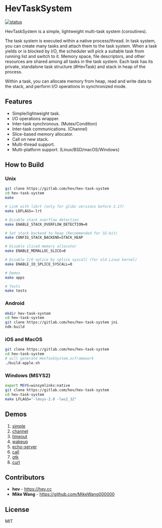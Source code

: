 # HevTaskSystem

[![status](https://github.com/heiher/hev-task-system/actions/workflows/build.yaml/badge.svg?branch=master&event=push)](https://github.com/heiher/hev-task-system)

HevTaskSystem is a simple, lightweight multi-task system (coroutines).

The task system is executed within a native process/thread. In task system, you
can create many tasks and attach them to the task system. When a task yields or
is blocked by I/O, the scheduler will pick a suitable task from running list and
switch to it. Memory space, file descriptors, and other resources are shared among
all tasks in the task system. Each task has its private, standalone task structure
(#HevTask) and stack in heap of the process.

Within a task, you can allocate memory from heap, read and write data to the stack,
and perform I/O operations in synchronized mode.

## Features

* Simple/lightweight task.
* I/O operations wrapper.
* Inter-task synchronous. (Mutex/Condition)
* Inter-task communications. (Channel)
* Slice-based memory allocator.
* Call on new stack.
* Multi-thread support.
* Multi-platform support. (Linux/BSD/macOS/Windows)

## How to Build

### Unix

```bash
git clone https://gitlab.com/hev/hev-task-system
cd hev-task-system
make

# Link with librt (only for glibc versions before 2.17)
make LDFLAGS=-lrt

# Disable stack overflow detection
make ENABLE_STACK_OVERFLOW_DETECTION=0

# Set stack backend to heap (Recommended for 32-bit)
make CONFIG_STACK_BACKEND=STACK_HEAP

# Disable sliced memory allocator
make ENABLE_MEMALLOC_SLICE=0

# Disable I/O splice by splice syscall (for old Linux kernel)
make ENABLE_IO_SPLICE_SYSCALL=0

# Demos
make apps

# Tests
make tests
```

### Android

```bash
mkdir hev-task-system
cd hev-task-system
git clone https://gitlab.com/hev/hev-task-system jni
ndk-build
```

### iOS and MacOS

```bash
git clone https://gitlab.com/hev/hev-task-system
cd hev-task-system
# will generate HevTaskSystem.xcframework
./build-apple.sh
```

### Windows (MSYS2)

```bash
export MSYS=winsymlinks:native
git clone https://gitlab.com/hev/hev-task-system
cd hev-task-system
make LFLAGS="-lmsys-2.0 -lws2_32"
```

## Demos

1. [simple](https://gitlab.com/hev/hev-task-system/blob/master/apps/simple.c)
1. [channel](https://gitlab.com/hev/hev-task-system/blob/master/apps/channel.c)
1. [timeout](https://gitlab.com/hev/hev-task-system/blob/master/apps/timeout.c)
1. [wakeup](https://gitlab.com/hev/hev-task-system/blob/master/apps/wakeup.c)
1. [echo-server](https://gitlab.com/hev/hev-task-system/blob/master/apps/echo-server.c)
1. [call](https://gitlab.com/hev/hev-task-system/blob/master/apps/call.c)
1. [gtk](https://gitlab.com/hev/hev-task-system/blob/master/apps/gtk.c)
1. [curl](https://gitlab.com/hev/hev-task-system/blob/master/apps/curl.c)

## Contributors

* **hev** - https://hev.cc
* **Mike Wang** - https://github.com/MikeWang000000

## License

MIT

